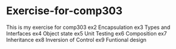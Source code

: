 # Exercise-for-comp303
This is my exercise for comp303 
ex2 Encapsulation 
ex3 Types and Interfaces 
ex4 Object state 
ex5 Unit Testing 
ex6 Composition 
ex7 Inheritance 
ex8 Inversion of Control 
ex9 Funtional design
